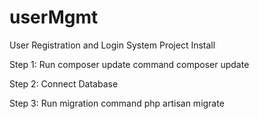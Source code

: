# userMgmt
User Registration and Login System
Project Install

Step 1: Run composer update command
composer update

Step 2: Connect Database

Step 3: Run migration command
php artisan migrate